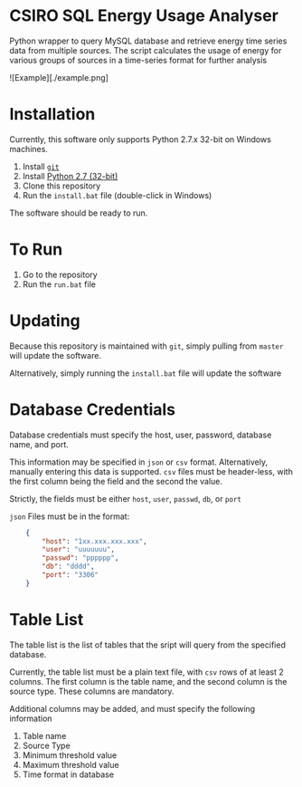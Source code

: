 # CSIRO SQL Energy Usage Analyser
Python wrapper to query MySQL database and retrieve energy time series data from multiple sources.
The script calculates the usage of energy for various groups of sources in a time-series format for further analysis

![Example][./example.png]

# Installation

Currently, this software only supports Python 2.7.x 32-bit on Windows machines.

1. Install [`git`](https://git-for-windows.github.io/)
2. Install [Python 2.7 (32-bit)](https://www.python.org/downloads/windows/)
3. Clone this repository
4. Run the `install.bat` file (double-click in Windows)

The software should be ready to run.

# To Run

1. Go to the repository
2. Run the `run.bat` file

# Updating

Because this repository is maintained with `git`, simply pulling from `master` will update
the software.

Alternatively, simply running the `install.bat` file will update the software

# Database Credentials

Database credentials must specify the host, user, password, database name, and port.

This information may be specified in `json` or `csv` format. Alternatively, manually entering this data is supported. `csv` files must be header-less, with the first column being the field and the second the value.

Strictly, the fields must be either `host`, `user`, `passwd`, `db`, or `port`

`json` Files must be in the format:

```json
    {
        "host": "1xx.xxx.xxx.xxx",
        "user": "uuuuuuu",
        "passwd": "pppppp",
        "db": "dddd",
        "port": "3306"
    }
```

# Table List
The table list is the list of tables that the sript will query from the specified database.

Currently, the table list must be a plain text file, with `csv` rows of at least 2 columns. The first column is the table name, and the second column is the source type. These columns are mandatory.

Additional columns may be added, and must specify the following information

1. Table name
2. Source Type
3. Minimum threshold value
4. Maximum threshold value
5. Time format in database
